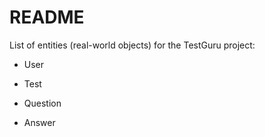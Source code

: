 # README

List of entities (real-world objects) for the TestGuru project:

* User

* Test

* Question

* Answer
